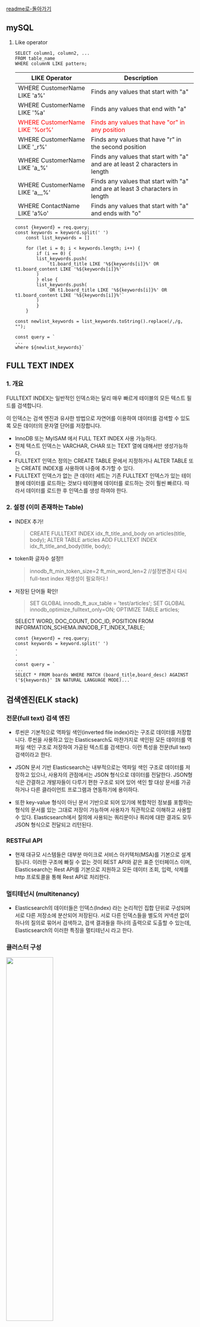 [readme로-돌아가기](https://github.com/fungap/fungap-back)

## mySQL

1. Like operator

   ```
   SELECT column1, column2, ...
   FROM table_name
   WHERE columnN LIKE pattern;
   ```

   | LIKE Operator                                                 | Description                                                                    |
   | ------------------------------------------------------------- | ------------------------------------------------------------------------------ |
   | WHERE CustomerName LIKE 'a%'                                  | Finds any values that start with "a"                                           |
   | WHERE CustomerName LIKE '%a'                                  | Finds any values that end with "a"                                             |
   | <span style="color:red">WHERE CustomerName LIKE '%or%'</span> | <span style="color:red">Finds any values that have "or" in any position</span> |
   | WHERE CustomerName LIKE '\_r%'                                | Finds any values that have "r" in the second position                          |
   | WHERE CustomerName LIKE 'a\_%'                                | Finds any values that start with "a" and are at least 2 characters in length   |
   | WHERE CustomerName LIKE 'a\_\_%'                              | Finds any values that start with "a" and are at least 3 characters in length   |
   | WHERE ContactName LIKE 'a%o'                                  | Finds any values that start with "a" and ends with "o"                         |

   ```
   const {keyword} = req.query;
   const keywords = keyword.split(' ')
       const list_keywords = []

       for (let i = 0; i < keywords.length; i++) {
           if (i == 0) {
           list_keywords.push(
               `t1.board_title LIKE '%${keywords[i]}%' OR t1.board_content LIKE '%${keywords[i]}%'`
           )
           } else {
           list_keywords.push(
               `OR t1.board_title LIKE '%${keywords[i]}%' OR t1.board_content LIKE '%${keywords[i]}%'`
           )
           }
       }

   const newlist_keywords = list_keywords.toString().replace(/,/g, "");

   const query = `
   ...
   where ${newlist_keywords}`
   ```

## FULL TEXT INDEX

### 1. 개요

FULLTEXT INDEX는 일반적인 인덱스와는 달리 매우 빠르게 테이블의 모든 텍스트 필드를
검색합니다.

이 인덱스는 검색 엔진과 유사한 방법으로 자연어를 이용하여 데이터를 검색할 수 있도록 모든 데이터의 문자열 단어를 저장합니다.

- InnoDB 또는 MyISAM 에서 FULL TEXT INDEX 사용 가능하다.
- 전체 텍스트 인덱스는 VARCHAR, CHAR 또는 TEXT 열에 대해서만 생성가능하다.
- FULLTEXT 인덱스 정의는 CREATE TABLE 문에서 지정하거나 ALTER TABLE 또는 CREATE INDEX를 사용하여 나중에 추가할 수 있다.
- FULLTEXT 인덱스가 없는 큰 데이터 세트는 기존 FULLTEXT 인덱스가 있는 테이블에 데이터를 로드하는 것보다 테이블에 데이터를 로드하는 것이 훨씬 빠르다. 따라서 데이터를 로드한 후 인덱스를 생성 하여야 한다.

### 2. 설정 (이미 존재하는 Table)

- INDEX 추가!

  > CREATE FULLTEXT INDEX idx_ft_title_and_body on articles(title, body);
  > ALTER TABLE articles ADD FULLTEXT INDEX idx_ft_title_and_body(title, body);

- token화 글자수 설정!!

  > innodb_ft_min_token_size=2
  > ft_min_word_len=2
  > //설정변경시 다시 full-text index 재생성이 필요하다.!

- 저장된 단어들 확인!

  > SET GLOBAL innodb_ft_aux_table = 'test/articles';
  > SET GLOBAL innodb_optimize_fulltext_only=ON;
  > OPTIMIZE TABLE articles;

  SELECT WORD, DOC_COUNT, DOC_ID, POSITION FROM INFORMATION_SCHEMA.INNODB_FT_INDEX_TABLE;

  ```
  const {keyword} = req.query;
  const keywords = keyword.split(' ')
  .
  .
  .
  const query = `
  ...
  SELECT * FROM boards WHERE MATCH (board_title,board_desc) AGAINST ('${keywords}' IN NATURAL LANGUAGE MODE)...`
  ```

## 검색엔진(ELK stack)

### 전문(full text) 검색 엔진

- 루씬은 기본적으로 역파일 색인(inverted file index)라는 구조로 데이터를 저장합니다. 루씬을 사용하고 있는 Elasticsearch도 마찬가지로 색인된 모든 데이터를 역파일 색인 구조로 저장하여 가공된 텍스트를 검색한다. 이런 특성을 전문(full text) 검색이라고 한다.

- JSON 문서 기반 Elasticsearch는 내부적으로는 역파일 색인 구조로 데이터를 저장하고 있으나, 사용자의 관점에서는 JSON 형식으로 데이터를 전달한다. JSON형식은 간결하고 개발자들이 다루기 편한 구조로 되어 있어 색인 할 대상 문서를 가공 하거나 다른 클라이언트 프로그램과 연동하기에 용이하다.

- 또한 key-value 형식이 아닌 문서 기반으로 되어 있기에 복합적인 정보를 포함하는 형식의 문서를 있는 그대로 저장이 가능하며 사용자가 직관적으로 이해하고 사용할 수 있다. Elasticsearch에서 질의에 사용되는 쿼리문이나 쿼리에 대한 결과도 모두 JSON 형식으로 전달되고 리턴된다.

### RESTFul API

- 현재 대규모 시스템들은 대부분 마이크로 서비스 아키텍처(MSA)를 기본으로 설계됩니다. 이러한 구조에 빠질 수 없는 것이 REST API와 같은 표준 인터페이스 이며, Elasticsearch는 Rest API를 기본으로 지원하고 모든 데이터 조회, 입력, 삭제를 http 프로토콜을 통해 Rest API로 처리한다.

### 멀티테넌시 (multitenancy)

- Elasticsearch의 데이터들은 인덱스(Index) 라는 논리적인 집합 단위로 구성되며 서로 다른 저장소에 분산되어 저장된다. 서로 다른 인덱스들을 별도의 커넥션 없이 하나의 질의로 묶어서 검색하고, 검색 결과들을 하나의 출력으로 도출할 수 있는데, Elasticsearch의 이러한 특징을 멀티테넌시 라고 한다.

### 클러스터 구성

<img src = "https://user-images.githubusercontent.com/90595291/144285870-76934c26-002a-4543-991e-94c29e917008.png" width= "50%" height="50%"><br>

cpu2 메모리 4GB 스펙의 인스턴스 2개(첫 사용기간 3개월 무료!!)
두개의 서버 모두 elasticsearch 각각의 서버에 logstash, kibana를 따로 사용중이다.
defalt 값으로 elasticsearch와 kibana에 heap memory가 1GB로 설정되어있어 메모리 4GB를 선택 하였다.(heap memory를 더 작게 부여할 수 있었지만 온전히 기능 이용하고 싶었다.)

### JDBC(Java Database connectivity)

Java 프로그램이 데이터베이스 관리 시스템에 액세스할 수 있도록 하는 표준 API <br>
(응용 프로그래밍 인터페이스)의 JavaSoft 사양이다.<br>
JDBC API는 Java 프로그래밍 언어로 작성된 인터페이스 및 클래스 세트로 구성된다.
JDBC는 표준 사양이므로 JDBC API를 사용하는 하나의 Java 프로그램은 해당 특정 DBMS에 대한 드라이버가 존재하는 한 모든 DBMS(데이터베이스 관리 시스템)에 연결할 수 있다.

현재 fungap서비스는 mySQL database를 사용중이다. 따라서 검색기능을 위해서 mySQL DB와<br>
elasticsearch의 데이터를 지속적으로 동기화 시켜주어야 했다. 이를 위해 Logstash pipeline을 <br>
이용하였다.
input : JDBC를 사용하여 DB에서 검색에 필요한 데이터를 가져온다.<br>
이때 schedule의 cron 표현식을 이용하여 5초마다 업데이트 될 수 있도록 설정!
글을 작성한 후 최소한의 delay로 검색이 될 수 있도록 설정
filter : db에서 가져온 데이터를 elascticsearch에 원하는 형태로 저장할 수 있도록
변환해줌
output : 최종적으로 elasticsearch 서버에 host, user, password, 저장할 index 등을 설정하여<br>
저장한다.

### elasticsearch

#### 1. inverted index

- 일반적인 DB의 데이터 저장 형태
  | id | Text |
  | --- | ----------------------------------------------- |
  | 1 | The old night keeper keeps the keep in the town |
  | 2 | In the big old house in the big old gown |
  | 3 | The house in the town had the big old keep |
  | 4 | Where the old night keeper never did sleep |
  | 5 | The night keeper keeps the keep in the night |
  | 6 | And keeps in the dark and sleeps in the light |

- inverted index
  | Term | Documents |
  | ------ | ---------- |
  | and | <6> |
  | big | <2><3> |
  | dark | <6> |
  | did | <4> |
  | gown | <2> |
  | had | <3> |
  | house | <2><3> |
  | in | <1><2><3><5><6> |
  | keep | <1><3><5> |
  | keeper | <1><4><5> |
  | keeps | <1><5><6> |
  | light | <6> |
  | never | <4> |
  | night | <1><4><5> |
  | old | <1><2><3><4> |
  | sleep | <4> |
  | sleeps | <6> |
  | the | <1><2><3><4><5><6> |
  | town | <1><3> |
  | where | <4> |

#### 2. Text Analysis
 이 과정을 처리하는 기능을 애널라이저(Analyzer) 라고 한다. <br>
 Elasticsearch의 애널라이저는 0\~3개의 캐릭터 필터(Character Filter)와 1개의 토크나이저(Tokenizer), <br>
 그리고 0\~n개의 토큰 필터(Token Filter)로 이루어진다.<br>
 
 이렇게 문자열을 tokenizer와 Token Filter로 각각의 Term들로 어떻게 나누는지에 따라 특정단어를 검색했을 때<br>
 결과들을 조율할 수 있다. 

 예를 들어 공백을 기준으로 term을 분리하는 whitespace tokenizer, 대문자를 모두 소문자로 변경해주는 <br>
 tokenfilter, 검색어로서는 가치가 없는 (보통 a, an, are, at 등)을 제거해주는 stop tokenfilter로 구성 <br>
 하면 대소문자 구분 없이 공백으로 구분되는 단어를 검색할 수 있는 검색기능이 만들어진다.

 이렇게 문자열을 term으로 분리하는 과정에서 한국어는 여러품사들로 인해 많은 어려움을 겪었었는데
 elasticsearch 6.6 version 부터 공식적으로 Nori 한글 형태소 분석기를 개발하여 지원해 주기 때문에 
 고민을 상당 부분 해결할 수 있었다.

 현재도 여러 tokenfilter를 찾아보고 조합하며 사용자가 검색단어를 입력하였을 때, 최대한 원하는 결과를 <br>
 보여줄 수 있도록 시험중이다.


 ## log_analysis_Tool
개발단계의 배포에서 지인들에게 피드백을 받는 과정중에 쌓이는 로그들을 저장하고<br>
찾는 과정에서 Apache web log를 decode 하는것과 수 많은 로그들을 일일이 <br>
확인할 수 없었다.
<img src="https://user-images.githubusercontent.com/90595291/144351584-d158e735-bfd5-4d2c-8374-94c32d99802f.png" width= "50%" height="50%">

따라서 이러한 web 로그들을 효과적으로 이용하여 fungap 서비스의 보완점과 취약점을<br>
훨씬 분석적으로 접근할 수 있겠다고 생각하여 ELK stack과 Beats를 사용하게 되었습니다.

하루 약 200건 이상의 비정상적 접근
<img src="https://user-images.githubusercontent.com/90595291/144362364-de6b0587-ce23-4e38-8867-70e16ae2a764.png" width= "50%" height="50%">

검색어 순위(인기 검색어)
<img src="https://user-images.githubusercontent.com/90595291/144362603-9651dbf6-45f7-45d4-b5b3-71ec3ff4b951.png" width= "50%" height="50%">

총 이벤트 수, 접속 ip수, 평균 바이트
<img src="https://user-images.githubusercontent.com/90595291/144362763-d6a7ba8f-ebbe-419c-adaa-e6c0b5570dda.png" width= "50%" height="50%">

지도위 geo ip 위치
<img src="https://user-images.githubusercontent.com/90595291/144363013-7315e3e8-b4bd-4dd2-8357-d50f40076870.png" width= "50%" height="50%">
